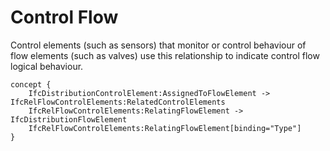 Control Flow
============

Control elements (such as sensors) that monitor or control behaviour of flow elements (such as valves) use this relationship to indicate control flow logical behaviour.

```
concept {
    IfcDistributionControlElement:AssignedToFlowElement -> IfcRelFlowControlElements:RelatedControlElements
    IfcRelFlowControlElements:RelatingFlowElement -> IfcDistributionFlowElement
    IfcRelFlowControlElements:RelatingFlowElement[binding="Type"]
}
```

